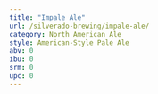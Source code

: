 ```yaml
---
title: "Impale Ale"
url: /silverado-brewing/impale-ale/
category: North American Ale
style: American-Style Pale Ale
abv: 0
ibu: 0
srm: 0
upc: 0
---
```


